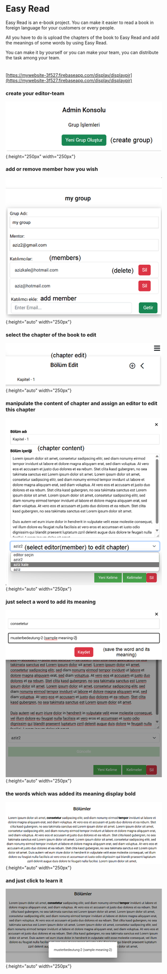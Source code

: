 # Easy Read

Easy Read is an e-book project. You can make it easier to read a book in foreign language for your customers or every people.

All you have to do is upload the chapters of the book to Easy Read and add the meanings of some words by using Easy Read.

You can make it by yourself or you can make your team, you can distribute the task among your team.
#
[https://mywebsite-3f527.firebaseapp.com/display/displaypir](https://mywebsite-3f527.firebaseapp.com/display/displaypir)
 
 ### create your editor-team 

![Image Description](./src/assets/readmepics/1.png){:height="250px" width="250px"}

### add or remove member how you wish

![Image Description](./src/assets/readmepics/2.png){:height="auto" width="250px"}

### select the chapter of the book to edit

![Image Description](./src/assets/readmepics/3.png){:height="auto" width="250px"}

### manipulate the content of chapter and assign an editor to edit this chapter
![Image Description](./src/assets/readmepics/4.png){:height="auto" width="250px"}

### just select a word to add its meaning
![Image Description](./src/assets/readmepics/5.png){:height="auto" width="250px"}

### the words which was added its meaning display bold
![Image Description](./src/assets/readmepics/6.png){:height="auto" width="250px"}

### and just click to learn it
![Image Description](./src/assets/readmepics/7.png){:height="auto" width="250px"}
